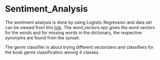# Sentiment_Analysis

The sentiment analysis is done by using Logistic Regression and data set can be viewed from this [link](https://drive.google.com/drive/folders/1n3xhHqq-36ybxUk6AkCxgpSc-6Nkc2f-?usp=sharing). The word_vectors.npz gives the word vectors for the words and for missing words in the dictionary, the respective synonyms are found from the synset.

The genre classifier is about trying different vectorizers and classifiers for the book genre classification among 4 classes. 
